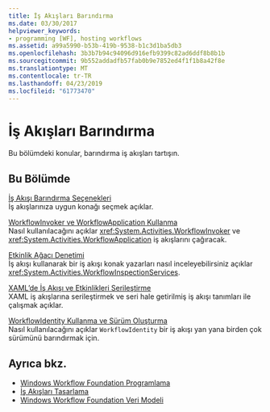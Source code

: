 ```yaml
---
title: İş Akışları Barındırma
ms.date: 03/30/2017
helpviewer_keywords:
- programming [WF], hosting workflows
ms.assetid: a99a5990-b53b-419b-9538-b1c3d1ba5db3
ms.openlocfilehash: 3b3b7b94c94096d916efb9399c82ad6ddf8b8b1b
ms.sourcegitcommit: 9b552addadfb57fab0b9e7852ed4f1f1b8a42f8e
ms.translationtype: MT
ms.contentlocale: tr-TR
ms.lasthandoff: 04/23/2019
ms.locfileid: "61773470"
---
```

# <a name="hosting-workflows"></a>İş Akışları Barındırma
Bu bölümdeki konular, barındırma iş akışları tartışın.  
  
## <a name="in-this-section"></a>Bu Bölümde  
 [İş Akışı Barındırma Seçenekleri](workflow-hosting-options.md)  
 İş akışlarınıza uygun konağı seçmek açıklar.  
  
 [WorkflowInvoker ve WorkflowApplication Kullanma](using-workflowinvoker-and-workflowapplication.md)  
 Nasıl kullanılacağını açıklar <xref:System.Activities.WorkflowInvoker> ve <xref:System.Activities.WorkflowApplication> iş akışlarını çağıracak.  
  
 [Etkinlik Ağacı Denetimi](activity-tree-inspection.md)  
 İş akışı kullanarak bir iş akışı konak yazarları nasıl inceleyebilirsiniz açıklar <xref:System.Activities.WorkflowInspectionServices>.  
  
 [XAML’de İş Akışı ve Etkinlikleri Serileştirme](serializing-workflows-and-activities-to-and-from-xaml.md)  
 XAML iş akışlarına serileştirmek ve seri hale getirilmiş iş akışı tanımları ile çalışmak açıklar.  
  
 [WorkflowIdentity Kullanma ve Sürüm Oluşturma](using-workflowidentity-and-versioning.md)  
 Nasıl kullanılacağını açıklar `WorkflowIdentity` bir iş akışı yan yana birden çok sürümünü barındırmak için.  
  
## <a name="see-also"></a>Ayrıca bkz.

- [Windows Workflow Foundation Programlama](programming.md)
- [İş Akışları Tasarlama](designing-workflows.md)
- [Windows Workflow Foundation Veri Modeli](data-model.md)
